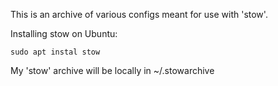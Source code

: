 This is an archive of various configs meant for use with 'stow'.

Installing stow on Ubuntu:
```
sudo apt instal stow
```

My 'stow' archive will be locally in ~/.stowarchive
